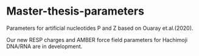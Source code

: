 # Master-thesis-parameters

Parameters for artificial nucleotides P and Z based on Ouaray et.al.(2020).

Our new RESP charges and AMBER force field parameters for Hachimoji DNA/RNA are in development.
